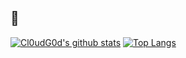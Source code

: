 ## 👋
[![Cl0udG0d's github stats](https://github-readme-stats.vercel.app/api?username=R2h1)](https://github.com/anuraghazra/github-readme-stats)
[![Top Langs](https://github-readme-stats.vercel.app/api/top-langs/?username=R2h1&layout=compact)](https://github.com/anuraghazra/github-readme-stats)
<!--
**R2h1/R2h1** is a ✨ _special_ ✨ repository because its `README.md` (this file) appears on your GitHub profile.

Here are some ideas to get you started:

- 🔭 I’m currently working on ...
- 🌱 I’m currently learning ...
- 👯 I’m looking to collaborate on ...
- 🤔 I’m looking for help with ...
- 💬 Ask me about ...
- 📫 How to reach me: ...
- 😄 Pronouns: ...
- ⚡ Fun fact: ...
-->
